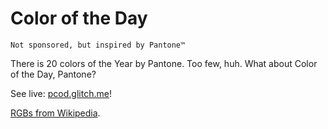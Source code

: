 # Color of the Day
`Not sponsored, but inspired by Pantone™`

There is 20 colors of the Year by Pantone. Too few, huh. What about Color of the Day, Pantone?

See live: [pcod.glitch.me](https://pcod.glitch.me)!

[RGBs from Wikipedia](https://en.wikipedia.org/wiki/Pantone).

